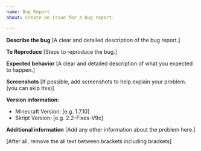 ```yaml
---
name: Bug Report
about: Create an issue for a bug report.

---
```


**Describe the bug**
[A clear and detailed description of the bug report.]

**To Reproduce**
[Steps to reproduce the bug.]

**Expected behavior**
[A clear and detailed description of what you expected to happen.]

**Screenshots**
[If possible, add screenshots to help explain your problem. (you can skip this)]

**Version information:**
 - Minecraft Version: [e.g. 1.7.10]
 - Skript Version: [e.g. 2.2-Fixes-V9c]

**Additional information**
[Add any other information about the problem here.]

[After all, remove the all text between brackets including brackets]
